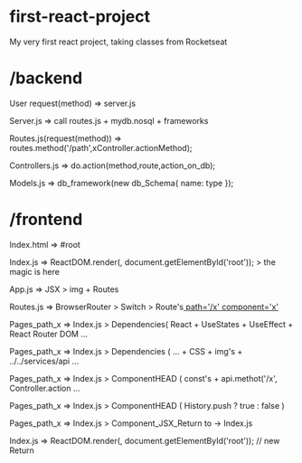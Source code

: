 # first-react-project
My very first react project, taking classes from Rocketseat

# /backend
User request(method)        =>      server.js

Server.js                   =>      call routes.js + mydb.nosql + frameworks

Routes.js(request(method))  =>      routes.method('/path',xController.actionMethod);

Controllers.js              =>      do.action(method,route,action_on_db);

Models.js                   =>      db_framework(new db_Schema{ name: type });

# /frontend

Index.html                  =>      #root

Index.js                    =>      ReactDOM.render(<App />, document.getElementById('root')); > the magic is here

App.js                      =>      JSX > img + Routes
  
Routes.js                   =>      BrowserRouter > Switch > Route's[ path='/x' component='x' ]()

Pages_path_x                =>      Index.js > Dependencies( React + UseStates + UseEffect + React Router DOM ...

Pages_path_x                =>      Index.js > Dependencies ( ... + CSS + img's + ../../services/api ...

Pages_path_x                =>      Index.js > ComponentHEAD ( const's + api.methot('/x', Controller.action ...

Pages_path_x                =>      Index.js > ComponentHEAD ( History.push ? true : false )

Pages_path_x                =>      Index.js > Component_JSX_Return <JSX /> to -> Index.js

Index.js                    =>      ReactDOM.render(<App />, document.getElementById('root')); // new Return
